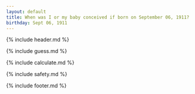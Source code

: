 ```yaml
---
layout: default
title: When was I or my baby conceived if born on September 06, 1911?
birthday: Sept 06, 1911
---
```


{% include header.md %}

{% include guess.md %}

{% include calculate.md %}

{% include safety.md %}

{% include footer.md %}



